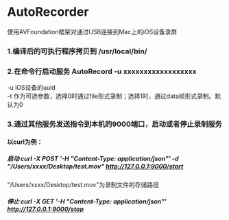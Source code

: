 # AutoRecorder<br>
使用AVFoundation框架对通过USB连接到Mac上的iOS设备录屏

### 1.编译后的可执行程序拷贝到 /usr/local/bin/
### 2.在命令行启动服务 AutoRecord -u xxxxxxxxxxxxxxxxxx
-u iOS设备的uuid<br>
-t 作为可选参数，选择0时通过file形式录制；选择1时，通过data帧形式录制。默认为0

### 3.通过其他服务发送指令到本机的9000端口，启动或者停止录制服务 
#### 以curl为例：<br>
##### 启动 curl -X POST '-H "Content-Type: application/json"' \-d "/Users/xxxx/Desktop/test.mov" http://127.0.0.1:9000/start<br>
"/Users/xxxx/Desktop/test.mov"为录制文件的存储路径<br>
##### 停止 curl -X GET '-H "Content-Type: application/json"' http://127.0.0.1:9000/stop
